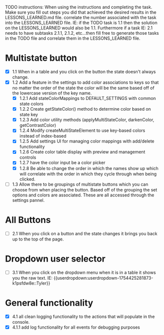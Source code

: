 TODO instructions: When using the instructions and completing the task. Make sure you fill out steps you did that achieved the desired results in the LESSONS_LEARNED.md file. correlate the number associated with the task into the LESSONS_LEARNED file. IE: if the TODO task is 1.1 then the solution on the LESSONS_LEARNED would also be 1.1. Furthermore if a task IE: 2.1 needs to have subtasks 2.1.1, 2.1.2, etc...then fill free to generate those tasks in the TODO file and correlate them in the LESSONS_LEARNED file. 


# Multistate button
- [x] 1.1 When in a table and you click on the button the state doesn't always change. 
- [x] 1.2 Add a feature in the settings to add color associations to keys so that no matter the order of the state the color will be the same based off of the lowercase version of the key name.
  - [x] 1.2.1 Add stateColorMappings to DEFAULT_SETTINGS with common state colors
  - [x] 1.2.2 Create getStateColor() method to determine color based on state key
  - [x] 1.2.3 Add color utility methods (applyMultiStateColor, darkenColor, getContrastColor)
  - [x] 1.2.4 Modify createMultiStateElement to use key-based colors instead of index-based
  - [x] 1.2.5 Add settings UI for managing color mappings with add/delete functionality
  - [x] 1.2.6 Create color table display with preview and management controls
  - [x] 1.2.7 have the color input be a color picker
  - [x] 1.2.8 Be able to change the order in which the names show up which will correlate with the order in which they cycle through when being clicked. 
- [ ] 1.3 Allow there to be groupings of multistate buttons which you can choose from when placing the button. Based off of the grouping the set options and colors are associated. These are all accessed through the settings pannel. 

# All Buttons
- [ ] 2.1 When you click on a button and the state changes it brings you back up to the top of the page.  

# Dropdown user selector
- [ ] 3.1 When you click on the dropdown menu when it is in a table it shows you the raw text. IE: {{userdropdown:userdropdown-1754425281873-k1psfdw8e::Tyler}}

# General functionality
- [x] 4.1 all clean logging functionality to the actions that will populate in the console.  
- [x] 4.1.1 add log functionality for all events for debugging purposes